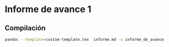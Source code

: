 # Informe de avance 1

## Compilación

```sh
pandoc --template=custom-template.tex  informe.md -o informe_de_avance.pdf
```
